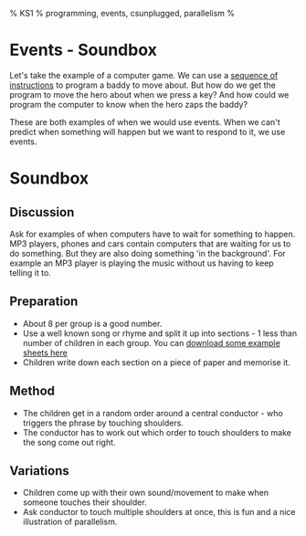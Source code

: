 % KS1
% programming, events, csunplugged, parallelism
%

# Events - Soundbox

Let's take the example of a computer game. We can use a [sequence of instructions](robot.md) to program a baddy to move about. But how do we get the program to move the hero about when we press a key? And how could we program the computer to know when the hero zaps the baddy?

These are both examples of when we would use events. When we can't predict when something will happen but we want to respond to it, we use events.

# Soundbox

## Discussion

Ask for examples of when computers have to wait for something to happen. MP3 players, phones and cars contain computers that are waiting for us to do something. But they are also doing something 'in the background'. For example an MP3 player is playing the music without us having to keep telling it to.

## Preparation

* About 8 per group is a good number.
* Use a well known song or rhyme and split it up into sections - 1 less than number of children in each group. You can [download some example sheets here](soundbox_rhymes.md)
* Children write down each section on a piece of paper and memorise it.

## Method

* The children get in a random order around a central conductor - who triggers the phrase by touching shoulders.
* The conductor has to work out which order to touch shoulders to make the song come out right.

## Variations

* Children come up with their own sound/movement to make when someone touches their shoulder.
* Ask conductor to touch multiple shoulders at once, this is fun and a nice illustration of parallelism.

